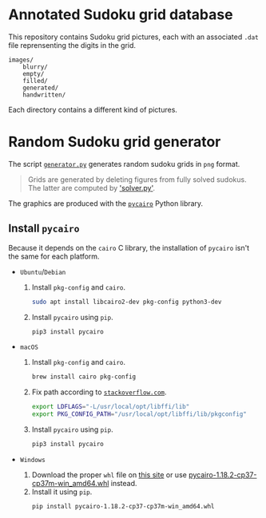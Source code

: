 # Annotated Sudoku grid database

This repository contains Sudoku grid pictures, each with an associated `.dat` file reprensenting the digits in the grid.

```
images/
    blurry/
    empty/
    filled/
    generated/
    handwritten/
```

Each directory contains a different kind of pictures.

# Random Sudoku grid generator

The script [`generator.py`](generator.py) generates random sudoku grids in `png` format.

> Grids are generated by deleting figures from fully solved sudokus. The latter are computed by ['solver.py'](solver.py).

The graphics are produced with the [`pycairo`](https://github.com/pygobject/pycairo) Python library.

## Install `pycairo`

Because it depends on the `cairo` C library, the installation of `pycairo` isn't the same for each platform.

* `Ubuntu`/`Debian`
    1. Install `pkg-config` and `cairo`.
        ```bash
        sudo apt install libcairo2-dev pkg-config python3-dev
        ```
    2. Install `pycairo` using `pip`.
        ```bash
        pip3 install pycairo
        ```

* `macOS`
    1. Install `pkg-config` and `cairo`.
        ```bash
        brew install cairo pkg-config
        ```
    2. Fix path according to [`stackoverflow.com`](https://stackoverflow.com/questions/55973489/trouble-installing-pycairo-through-pip3).
        ```bash
        export LDFLAGS="-L/usr/local/opt/libffi/lib"
        export PKG_CONFIG_PATH="/usr/local/opt/libffi/lib/pkgconfig"
        ```
    3. Install `pycairo` using `pip`.
        ```bash
        pip3 install pycairo
        ```

* `Windows`
    1. Download the proper `whl` file on [this site](https://www.lfd.uci.edu/~gohlke/pythonlibs/#pycairo) or use [pycairo-1.18.2-cp37-cp37m-win_amd64.whl](resources/whl/pycairo-1.18.2-cp37-cp37m-win_amd64.whl) instead.
    2. Install it using `pip`.
        ```bash
        pip install pycairo-1.18.2-cp37-cp37m-win_amd64.whl
        ```
